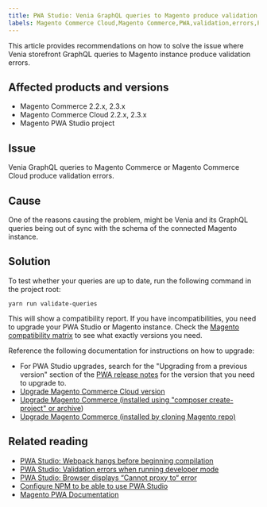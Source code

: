 ```yaml
---
title: PWA Studio: Venia GraphQL queries to Magento produce validation errors
labels: Magento Commerce Cloud,Magento Commerce,PWA,validation,errors,PWA Studio,Venia,2.3.x,GraphQL queries,2.2.x,how to,compatibility report
---
```


This article provides recommendations on how to solve the issue where Venia storefront GraphQL queries to Magento instance produce validation errors. 

## Affected products and versions

* Magento Commerce 2.2.x, 2.3.x
* Magento Commerce Cloud 2.2.x, 2.3.x
* Magento PWA Studio project

## Issue

Venia GraphQL queries to Magento Commerce or Magento Commerce Cloud produce validation errors.

## Cause

One of the reasons causing the problem, might be Venia and its GraphQL queries being out of sync with the schema of the connected Magento instance. 

## Solution

To test whether your queries are up to date, run the following command in the project root:

<pre><code class="language-bash">yarn run validate-queries</code></pre>

This will show a compatibility report. If you have incompatibilities, you need to upgrade your PWA Studio or Magento instance. Check the [Magento compatibility matrix](https://pwastudio.io/technologies/magento-compatibility/) to see what exactly versions you need. 

Reference the following documentation for instructions on how to upgrade:

* For PWA Studio upgrades, search for the "Upgrading from a previous version" section of the [PWA release notes](https://github.com/magento/pwa-studio/releases/) for the version that you need to upgrade to.
* [Upgrade Magento Commerce Cloud version](https://devdocs.magento.com/cloud/project/project-upgrade.html)
* [Upgrade Magento Commerce (installed using "composer create-project" or archive](https://devdocs.magento.com/guides/v2.3/comp-mgr/cli/cli-upgrade.html)) 
* [Upgrade Magento Commerce (installed by cloning Magento repo)](https://devdocs.magento.com/guides/v2.3/install-gde/install/cli/dev_update-magento.html) 

## Related reading

* [PWA Studio: Webpack hangs before beginning compilation](https://support.magento.com/hc/en-us/articles/360039475011)
* [PWA Studio: Validation errors when running developer mode](https://support.magento.com/hc/en-us/articles/360036928811)
* [PWA Studio: Browser displays “Cannot proxy to“ error](https://support.magento.com/hc/en-us/articles/360036581232)
* [Configure NPM to be able to use PWA Studio](https://support.magento.com/hc/en-us/articles/360022507012)
* [Magento PWA Documentation](https://magento.github.io/pwa-studio/)